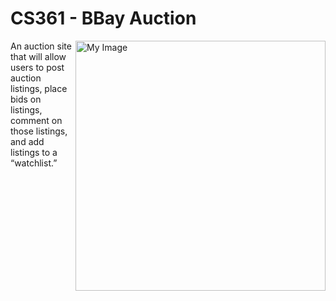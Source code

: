 # CS361 - BBay Auction

<img align="right" src="https://user-images.githubusercontent.com/28117713/194800101-8d524efe-ed34-48f2-9a77-cb3b51c5bfd1.png" alt="My Image" width="400">

An auction site that will allow users to post auction listings, place bids on listings, comment on those listings, and add listings to a “watchlist.”
